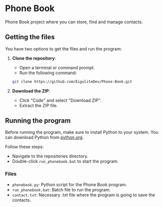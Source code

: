 # Phone Book

Phone Book project where you can store, find and manage contacts.

## Getting the files

You have two options to get the files and run the program:

1. **Clone the repository**:
   - Open a terminal or command prompt.
   - Run the following command:
   ```sh
   git clone https://github.com/EiguliteDev/Phone-Book.git
   ```

2. **Download the ZIP**:
   - Click "Code" and select "Download ZIP".
   - Extract the ZIP file.

## Running the program

Before running the program, make sure to install Python to your system. You can download Python from [python.org](https://www.python.org/).

Follow these steps:
   - Navigate to the repositories directory.
   - Double-click `run_phonebook.bat` to start the program.

### Files

- `phonebook.py`: Python script for the Phone Book program.
- `run_phonebook.bat`: Batch file to run the program.
- `contact.txt`: Necessary .txt file where the program is going to save the contacts.
